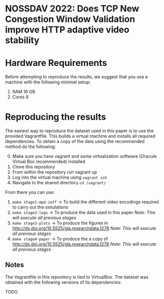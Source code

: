 # NOSSDAV 2022: Does TCP New Congestion Window Validation improve HTTP adaptive video stability

# Hardware Requirements

Before attempting to reproduce the results, we suggest that you use a machine with the following minimal setup:

1. RAM 16 GB
2. Cores 8

# Reproducing the results

The easiest way to reproduce the dataset used in this paper is to use the provided Vagrantfile. This builds a virtual machine and
installs all required dependencies. To obtain a copy of the data using the recommended method do the following:

0. Make sure you have vagrant and some virtualization software (Oracule Virtual Box recommended) installed
1. Clone this repository
2. From within the repository run vagrant up
3. Log into the virtual machine using `vagrant ssh`
4. Navigate to the shared directory `cd /vagrant/`

From there you can use:

1. `make stage1-mpd-ietf` -> To build the different video encodings required to carry out the simulations
2. `make stage2-logs` -> To produce the data used in this paper _Note: This will execute all previous stages_
3. `make stage3-plots` -> To produce the figures in http://dx.doi.org/10.5525/gla.researchdata.1278 _Note: This will execute all previous stages_
4. `make stage4-paper` -> To produce the a copy of http://dx.doi.org/10.5525/gla.researchdata.1278 _Note: This will execute all previous stages_

## Notes

The Vagrantfile in this repository is tied to VirtualBox.
The dataset was obtained with the following versions of its dependencies:

TODO